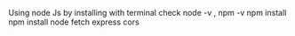 Using node Js by installing with terminal
check node -v , npm -v
npm install
npm install node fetch express cors
